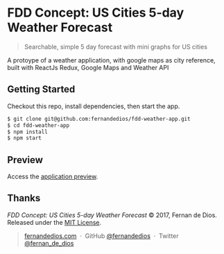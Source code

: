 FDD Concept: US Cities 5-day Weather Forecast
=========

> Searchable, simple 5 day forecast with mini graphs for US cities

A protoype of a weather application, with google maps as city reference, built with ReactJs Redux, Google Maps and Weather API

Getting Started
------------

Checkout this repo, install dependencies, then start the app.

```html
$ git clone git@github.com:fernandedios/fdd-weather-app.git
$ cd fdd-weather-app
$ npm install
$ npm start
```

Preview
---------
Access the [application preview].

Thanks
------

*FDD Concept: US Cities 5-day Weather Forecast* © 2017, Fernan de Dios. Released under the [MIT License].<br>

> [fernandedios.com](http://fernandedios.com) &nbsp;&middot;&nbsp;
> GitHub [@fernandedios](https://github.com/fernandedios) &nbsp;&middot;&nbsp;
> Twitter [@fernan_de_dios](https://twitter.com/fernan_de_dios)

[MIT License]: http://mit-license.org/
[application preview]: http://weather-sampler.herokuapp.com/
